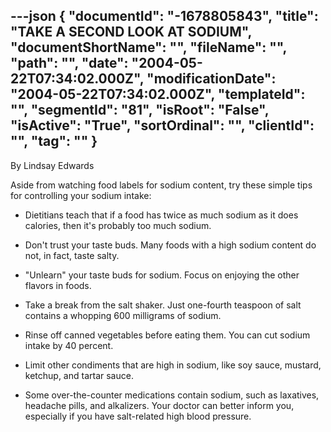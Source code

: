 ---json
{
  "documentId": "-1678805843",
  "title": "TAKE A SECOND LOOK AT SODIUM",
  "documentShortName": "",
  "fileName": "",
  "path": "",
  "date": "2004-05-22T07:34:02.000Z",
  "modificationDate": "2004-05-22T07:34:02.000Z",
  "templateId": "",
  "segmentId": "81",
  "isRoot": "False",
  "isActive": "True",
  "sortOrdinal": "",
  "clientId": "",
  "tag": ""
}
---

By Lindsay Edwards 
 
Aside from watching food labels for sodium content, try these simple tips for controlling your sodium intake:

* Dietitians teach that if a food has twice as much sodium as it does calories, then it's probably too much sodium. 

* Don't trust your taste buds. Many foods with a high sodium content do not, in fact, taste salty. 

* &quot;Unlearn&quot; your taste buds for sodium. Focus on enjoying the other flavors in foods. 

* Take a break from the salt shaker. Just one-fourth teaspoon of salt contains a whopping 600 milligrams of sodium. 

* Rinse off canned vegetables before eating them. You can cut sodium intake by 40 percent. 

* Limit other condiments that are high in sodium, like soy sauce, mustard, ketchup, and tartar sauce.

* Some over-the-counter medications contain sodium, such as laxatives, headache pills, and alkalizers. Your doctor can better inform you, especially if you have salt-related high blood pressure.
